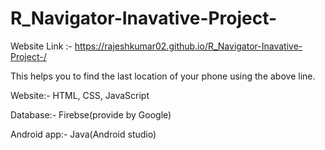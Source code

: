 # R_Navigator-Inavative-Project-

Website Link :- https://rajeshkumar02.github.io/R_Navigator-Inavative-Project-/

This helps you to find the last location of your phone using the above line.

Website:- HTML, CSS, JavaScript

Database:- Firebse(provide by Google)

Android app:- Java(Android studio)
